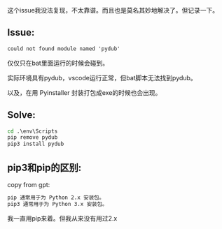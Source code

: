这个issue我没法复现，不太靠谱。而且也是莫名其妙地解决了。但记录一下。

## Issue:

```cmd
could not found module named 'pydub'
```

仅仅只在bat里面运行的时候会碰到。

实际环境具有pydub，vscode运行正常，但bat脚本无法找到pydub。

以及，在用 Pyinstaller 封装打包成exe的时候也会出现。

## Solve:

```cmd
cd .\env\Scripts
pip remove pydub
pip3 install pydub
```



## pip3和pip的区别:

copy from gpt:

```cmd
pip 通常用于为 Python 2.x 安装包。
pip3 通常用于为 Python 3.x 安装包。
```

我一直用pip来着。但我从来没有用过2.x

